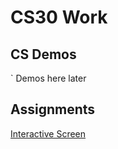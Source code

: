 # CS30 Work

## CS Demos
` Demos here later

## Assignments
[Interactive Screen](Interactive_Scene)
